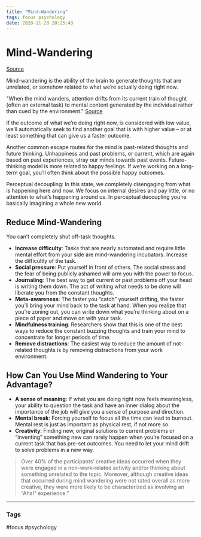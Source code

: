 ```yaml
---
title: "Mind-Wandering"
tags: focus psychology
date: 2020-11-28 20:25:43
---
```


# Mind-Wandering

[Source](https://durmonski.com/productivity/what-is-mind-wandering/)

Mind-wandering is the ability of the brain to generate thoughts that are unrelated, or somehow related to what we’re actually doing right now.

"When the mind wanders, attention drifts from its current train of thought (often an external task) to mental content generated by the individual rather than cued by the environment." [Source](https://www.annualreviews.org/doi/abs/10.1146/annurev-psych-010814-015331)

If the outcome of what we’re doing right now, is considered with low value, we’ll automatically seek to find another goal that is with higher value – or at least something that can give us a faster outcome.

Another common escape routes for the mind is past-related thoughts and future thinking. Unhappiness and past problems, or current, which are again based on past experiences, stray our minds towards past events. Future-thinking model is more related to happy feelings. If we’re working on a long-term goal, you’ll often think about the possible happy outcomes.

Perceptual decoupling: In this state, we completely disengaging from what is happening here and now. We focus on internal desires and pay little, or no attention to what’s happening around us. In perceptual decoupling you’re basically imagining a whole new world.

## Reduce Mind-Wandering

You can’t completely shut off-task thoughts. 

- **Increase difficulty**: Tasks that are nearly automated and require little mental effort from your side are mind-wandering incubators. Increase the difficultly of the task. 
- **Social pressure**: Put yourself in front of others. The social stress and the fear of being publicly ashamed will arm you with the power to focus.
- **Journaling**: The best way to get current or past problems off your head is writing them down. The act of writing what needs to be done will liberate you from the constant thoughts.
- **Meta-awareness**: The faster you “catch” yourself drifting, the faster you’ll bring your mind back to the task at hand. When you realize that you’re zoning out, you can write down what you’re thinking about on a piece of paper and move on with your task.
- **Mindfulness training**: Researchers show that this is one of the best ways to reduce the constant buzzing thoughts and train your mind to concentrate for longer periods of time.
- **Remove distractions**: The easiest way to reduce the amount of not-related thoughts is by removing distractions from your work environment.

## How Can You Use Mind Wandering to Your Advantage?

- **A sense of meaning**: If what you are doing right now feels meaningless, your ability to question the task and have an inner dialog about the importance of the job will give you a sense of purpose and direction. 
- **Mental break**: Forcing yourself to focus all the time can lead to burnout. Mental rest is just as important as physical rest, if not more so.
- **Creativity**: Finding new, original solutions to current problems or “inventing” something new can rarely happen when you’re focused on a current task that has pre-set outcomes. You need to let your mind drift to solve problems in a new way. 

> Over 40% of the participants’ creative ideas occurred when they were engaged in a non-work-related activity and/or thinking about something unrelated to the topic. Moreover, although creative ideas that occurred during mind wandering were not rated overall as more creative, they were more likely to be characterized as involving an “Aha!” experience.”



---
### Tags
#focus #psychology

